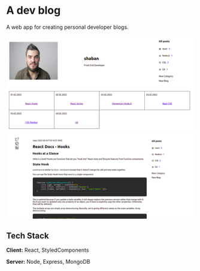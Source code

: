 
# A dev blog

A web app for creating personal developer blogs.



<img src="/src/assets/Home-screenshot.png" alt=""/>


<br />


<img src="/src/assets/Detail-screenshot.png" alt=""/>










## Tech Stack

**Client:** React, StyledComponents

**Server:** Node, Express, MongoDB

